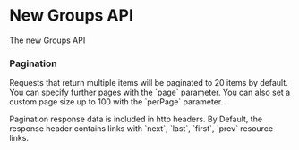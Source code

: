 # New Groups API

The new Groups API

### Pagination
  Requests that return multiple items will be paginated to 20 items by default. You can specify
  further pages with the &#x60;page&#x60; parameter. You can also set a custom page
  size up to 100 with the &#x60;perPage&#x60; parameter.

  Pagination response data is included in http headers. By Default, the response header contains links with &#x60;next&#x60;, &#x60;last&#x60;, &#x60;first&#x60;, &#x60;prev&#x60; resource links.
